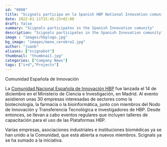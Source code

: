 ```yaml
---
id: "0008"
title: "Scignals participa en la Spanish HBP National Innovation comunity"
date: 2022-01-11T15:45:23+02:00
draft: false
summary: "Scignals participates in the Spanish Innovation comunity"
description: "Scignals participates in the Spanish Innovation comunity"
image : "images/hbplogo.jpg"
bg_image: "images/mano_cerebro2.jpg"
author: "juanb"
aliases: ["scignabot"]
thumbnail: "thumbnail.jpg"
categories: ["Company News"]
tags: ["i+d","Projects"]
---
```



Comunidad Española de Innovación
 
La [Comunidad Nacional Española de Innovación HBP](https://www.humanbrainproject.eu/en/collaborate/innovation/national-hubs-for-innovation/spanish-national-hub-for-innovation/) fue lanzada el 14 de diciembre en el Ministerio de Ciencia e Investigación, en Madrid. Al evento asistieron unas 30 empresas interesadas de sectores como la biotecnología, la farmacia o la bioinformática, junto con miembros del Nodo de Innovación y Transferencia Tecnológica e investigadores de HBP. Desde entonces, se llevan a cabo eventos regulares que incluyen talleres de capacitación para el uso de las Plataformas HBP.

Varias empresas, asociaciones industriales e instituciones biomédicas ya se han unido a la Comunidad, que está abierta a nuevos miembros. Scignals ya se ha sumado a la iniciativa. 